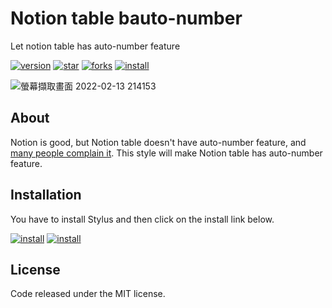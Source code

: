 # Notion table bauto-number

Let notion table has auto-number feature

[![version](https://img.shields.io/github/v/tag/ayugioh2003/notion-table-auto-number.svg?label=version&style=flat)](https://github.com/ayugioh2003/notion-table-auto-number/releases)
[![star](https://img.shields.io/github/stars/ayugioh2003/notion-table-auto-number.svg?style=flat)](https://github.com/ayugioh2003/notion-table-auto-number/stargazers)
[![forks](https://img.shields.io/github/forks/ayugioh2003/notion-table-auto-number.svg?color=007ec6&style=flat)](https://github.com/ayugioh2003/notion-table-auto-number/network)
[![install](https://img.shields.io/badge/Install%20directly%20with-Stylus-116b59.svg?longCache=true&style=flat)](https://raw.githubusercontent.com/ayugioh2003/notion-table-auto-number/main/auto-number.user.css)


<!-- [[https://github.com/ayugioh2003/notion-table-auto-number/releases][https://img.shields.io/github/v/tag/ayugioh2003/notion-table-auto-number.svg?label=version&style=flat]]
[[https://github.com/ayugioh2003/notion-table-auto-number/stargazers][https://img.shields.io/github/stars/ayugioh2003/notion-table-auto-number.svg?style=flat]]
[[https://github.com/ayugioh2003/notion-table-auto-number/network][https://img.shields.io/github/forks/ayugioh2003/notion-table-auto-number.svg?color=007ec6&style=flat]]
[[https://raw.githubusercontent.com/ayugioh2003/notion-table-auto-number/main/auto-number.user.css][https://img.shields.io/badge/Install%20directly%20with-Stylus-116b59.svg?longCache=true&style=flat]] -->

![螢幕擷取畫面 2022-02-13 214153](https://user-images.githubusercontent.com/5466631/153756289-a70adb4c-daa8-42d0-a4ab-feab7ce9783d.png)


## About

Notion is good, but Notion table doesn't have auto-number feature, and [many people complain it](https://twitter.com/NotionHQ/status/1149475592019931137). This style will make Notion table has auto-number feature.

## Installation

You have to install Stylus and then click on the install link below.

[![install](https://img.shields.io/badge/Install%20directly%20with-Stylus-116b59.svg?longCache=true&style=flat)](https://raw.githubusercontent.com/ayugioh2003/notion-table-auto-number/main/auto-number.user.css)
[![install](https://img.shields.io/badge/Install%20from%20UserStyles-116b59.svg?longCache=true&style=flat)](https://userstyles.world/style/3201/notion-table-auto-number)


## License 
Code released under the MIT license.
